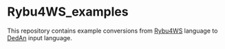 # Rybu4WS_examples
This repository contains example conversions from [Rybu4WS](https://github.com/SzymonKatra/Rybu4WS) language to [DedAn](http://staff.ii.pw.edu.pl/dedan/) input language.
